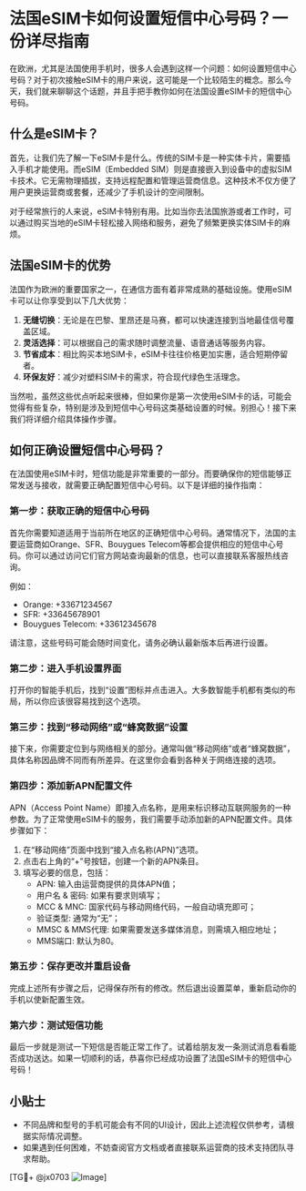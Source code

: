 # 法国eSIM卡如何设置短信中心号码？一份详尽指南

在欧洲，尤其是法国使用手机时，很多人会遇到这样一个问题：如何设置短信中心号码？对于初次接触eSIM卡的用户来说，这可能是一个比较陌生的概念。那么今天，我们就来聊聊这个话题，并且手把手教你如何在法国设置eSIM卡的短信中心号码。

## 什么是eSIM卡？

首先，让我们先了解一下eSIM卡是什么。传统的SIM卡是一种实体卡片，需要插入手机才能使用。而eSIM（Embedded SIM）则是直接嵌入到设备中的虚拟SIM卡技术。它无需物理插拔，支持远程配置和管理运营商信息。这种技术不仅方便了用户更换运营商或套餐，还减少了手机设计的空间限制。

对于经常旅行的人来说，eSIM卡特别有用。比如当你去法国旅游或者工作时，可以通过购买当地的eSIM卡轻松接入网络和服务，避免了频繁更换实体SIM卡的麻烦。

## 法国eSIM卡的优势

法国作为欧洲的重要国家之一，在通信方面有着非常成熟的基础设施。使用eSIM卡可以让你享受到以下几大优势：

1. **无缝切换**：无论是在巴黎、里昂还是马赛，都可以快速连接到当地最佳信号覆盖区域。
2. **灵活选择**：可以根据自己的需求随时调整流量、语音通话等服务内容。
3. **节省成本**：相比购买本地SIM卡，eSIM卡往往价格更加实惠，适合短期停留者。
4. **环保友好**：减少对塑料SIM卡的需求，符合现代绿色生活理念。

当然啦，虽然这些优点听起来很棒，但如果你是第一次使用eSIM卡的话，可能会觉得有些复杂，特别是涉及到短信中心号码这类基础设置的时候。别担心！接下来我们将详细介绍具体操作步骤。

## 如何正确设置短信中心号码？

在法国使用eSIM卡时，短信功能是非常重要的一部分。而要确保你的短信能够正常发送与接收，就需要正确配置短信中心号码。以下是详细的操作指南：

### 第一步：获取正确的短信中心号码
首先你需要知道适用于当前所在地区的正确短信中心号码。通常情况下，法国的主要运营商如Orange、SFR、Bouygues Telecom等都会提供相应的短信中心号码。你可以通过访问它们官方网站查询最新的信息，也可以直接联系客服热线咨询。

例如：
- Orange: +33671234567
- SFR: +33645678901
- Bouygues Telecom: +33612345678

请注意，这些号码可能会随时间变化，请务必确认最新版本后再进行设置。

### 第二步：进入手机设置界面
打开你的智能手机后，找到“设置”图标并点击进入。大多数智能手机都有类似的布局，所以你应该很容易找到这个选项。

### 第三步：找到“移动网络”或“蜂窝数据”设置
接下来，你需要定位到与网络相关的部分。通常叫做“移动网络”或者“蜂窝数据”，具体名称因品牌不同而有所差异。在这里你会看到各种关于网络连接的选项。

### 第四步：添加新APN配置文件
APN（Access Point Name）即接入点名称，是用来标识移动互联网服务的一种参数。为了正常使用eSIM卡的服务，我们需要手动添加新的APN配置文件。具体步骤如下：
1. 在“移动网络”页面中找到“接入点名称(APN)”选项。
2. 点击右上角的“+”号按钮，创建一个新的APN条目。
3. 填写必要的信息，包括：
   - APN: 输入由运营商提供的具体APN值；
   - 用户名 & 密码: 如果有要求则填写；
   - MCC & MNC: 国家代码与移动网络代码，一般自动填充即可；
   - 验证类型: 通常为“无”；
   - MMSC & MMS代理: 如果需要发送多媒体消息，则需填入相应地址；
   - MMS端口: 默认为80。

### 第五步：保存更改并重启设备
完成上述所有步骤之后，记得保存所有的修改。然后退出设置菜单，重新启动你的手机以使新配置生效。

### 第六步：测试短信功能
最后一步就是测试一下短信是否能正常工作了。试着给朋友发一条测试消息看看能否成功送达。如果一切顺利的话，恭喜你已经成功设置了法国eSIM卡的短信中心号码！

## 小贴士
- 不同品牌和型号的手机可能会有不同的UI设计，因此上述流程仅供参考，请根据实际情况调整。
- 如果遇到任何困难，不妨查阅官方文档或者直接联系运营商的技术支持团队寻求帮助。

[TG💪+ @jx0703 ![Image](https://github.com/user-attachments/assets/dbca1d08-cadb-493c-b0ec-ad6f7a83f270)]